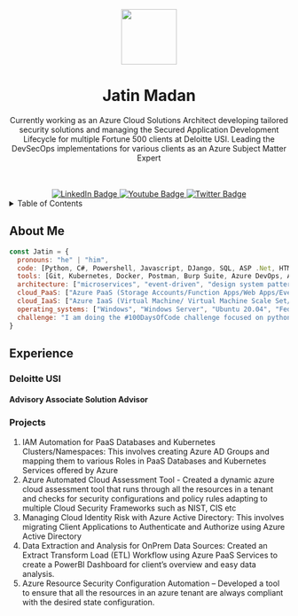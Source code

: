 <!--
**stark3998/stark3998** is a ✨ _special_ ✨ repository because its `README.md` (this file) appears on your GitHub profile.

Here are some ideas to get you started:

- 🔭 I’m currently working on ...
- 🌱 I’m currently learning ...
- 👯 I’m looking to collaborate on ...
- 🤔 I’m looking for help with ...
- 💬 Ask me about ...
- 📫 How to reach me: ...
- 😄 Pronouns: ...
- ⚡ Fun fact: ...
-->
<div align ="center">
  <img src="https://media-exp1.licdn.com/dms/image/C5603AQFFagn838KRfQ/profile-displayphoto-shrink_800_800/0/1598873940233?e=1674691200&v=beta&t=6UtkzqK3pCZDSyd9IErq4UG8fTg6n8RBzPEXwpAl9C4" width="100" height="100">
  <br>
  <h1>Jatin Madan</h1>
  <p>Currently working as an Azure Cloud Solutions Architect developing tailored security solutions and managing the Secured Application Development Lifecycle for multiple Fortune 500 clients at Deloitte USI. Leading the DevSecOps implementations for various clients as an Azure Subject Matter Expert</p>
</div>
<br><br>
<div id="badges" align ="center">
  <a href="https://www.linkedin.com/in/jatin39/">
    <img src="https://img.shields.io/badge/LinkedIn-blue?style=for-the-badge&logo=linkedin&logoColor=white" alt="LinkedIn Badge"/>
  </a>
  <a href="https://www.youtube.com/channel/UCBr5dcWxXgJqptb3X6SmZdg">
    <img src="https://img.shields.io/badge/YouTube-red?style=for-the-badge&logo=youtube&logoColor=white" alt="Youtube Badge"/>
  </a>
  <a href="https://twitter.com/jatumadan">
    <img src="https://img.shields.io/badge/Twitter-blue?style=for-the-badge&logo=twitter&logoColor=white" alt="Twitter Badge"/>
  </a>
</div>

<details>
  <summary>Table of Contents</summary>
  <ol>
    <li>
      <a href="#about-me">About Me</a>
    </li>
    <li>
      <a href="#experience">Experience</a>
      <ul>
        <li><a href="#deloitte-usi">Deloitte USI</a></li>
      </ul>
    </li>
    <li><a href="#usage">Usage</a></li>
    <li><a href="#roadmap">Roadmap</a></li>
    <li><a href="#contributing">Contributing</a></li>
    <li><a href="#license">License</a></li>
    <li><a href="#contact">Contact</a></li>
    <li><a href="#acknowledgments">Acknowledgments</a></li>
  </ol>
</details>

## About Me
```javascript
const Jatin = {
  pronouns: "he" | "him",
  code: [Python, C#, Powershell, Javascript, DJango, SQL, ASP .Net, HTML, CSS, Java],
  tools: [Git, Kubernetes, Docker, Postman, Burp Suite, Azure DevOps, Azure Cloud, Windows Subsystem for Linux, SQL Server, NPM, SciKit Learn, Terraform, YAML, Pandas, Selenium, Jenkins],
  architecture: ["microservices", "event-driven", "design system pattern"],
  cloud_PaaS: ["Azure PaaS (Storage Accounts/Function Apps/Web Apps/Event Hubs/Service Bus/Log Analytics)"],
  cloud_IaaS: ["Azure IaaS (Virtual Machine/ Virtual Machine Scale Set/ Azure Kubernetes/Container Instances)"],
  operating_systems: ["Windows", "Windows Server", "Ubuntu 20.04", "Fedora OS", "UNRAID"],
  challenge: "I am doing the #100DaysOfCode challenge focused on python and sql"
}
```

## Experience

### Deloitte USI
#### Advisory Associate Solution Advisor
<div>
  <h3>Projects</h3>
  <p>
    <ol>
      <li>IAM Automation for PaaS Databases and Kubernetes Clusters/Namespaces: This involves creating Azure AD Groups and mapping them to various Roles in PaaS Databases and Kubernetes Services offered by Azure
      </li>
      <li>
        Azure Automated Cloud Assessment Tool - Created a dynamic azure cloud assessment tool that runs through all the resources in a tenant and checks for security configurations and policy rules adapting to multiple Cloud Security Frameworks such as NIST, CIS etc
      </li>
      <li>
        Managing Cloud Identity Risk with Azure Active Directory: This involves migrating Client Applications to Authenticate and Authorize using Azure Active Directory
      </li>
      <li> 
        Data Extraction and Analysis for OnPrem Data Sources: Created an Extract Transform Load (ETL) Workflow using Azure PaaS Services to create a PowerBI Dashboard for client’s overview and easy data analysis.
      </li>
      <li>
        Azure Resource Security Configuration Automation – Developed a tool to ensure that all the resources in an azure tenant are always compliant with the desired state configuration.
      </li>
  </ol>
  </p>
  </div>
